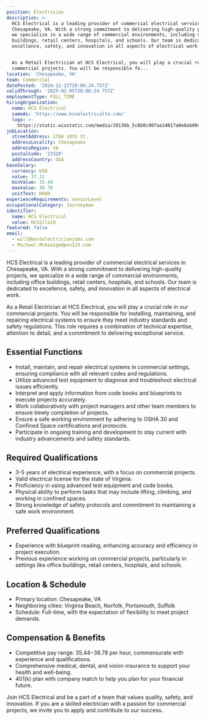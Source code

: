 ```yaml
---
position: Electrician
description: >-
  HCS Electrical is a leading provider of commercial electrical services in
  Chesapeake, VA. With a strong commitment to delivering high-quality projects,
  we specialize in a wide range of commercial environments, including office
  buildings, retail centers, hospitals, and schools. Our team is dedicated to
  excellence, safety, and innovation in all aspects of electrical work.


  As a Retail Electrician at HCS Electrical, you will play a crucial role in our
  commercial projects. You will be responsible fo...
location: 'Chesapeake, VA'
team: Commercial
datePosted: '2024-12-22T20:06:24.757Z'
validThrough: '2025-02-05T20:06:24.757Z'
employmentType: FULL_TIME
hiringOrganization:
  name: HCS Electrical
  sameAs: 'https://www.hcselectricaltn.com/'
  logo: >-
    https://static.wixstatic.com/media/29136b_5c8b0c907ae14017a0e0ab8046606ac9~mv2.png/v1/crop/x_63,y_193,w_388,h_118/fill/w_398,h_120,al_c,lg_1,q_85,enc_avif,quality_auto/Android%20Playstore%20Logo.png
jobLocation:
  streetAddress: 1784 10th St.
  addressLocality: Chesapeake
  addressRegion: VA
  postalCode: '23320'
  addressCountry: USA
baseSalary:
  currency: USD
  value: 37.11
  minValue: 35.44
  maxValue: 38.78
  unitText: HOUR
experienceRequirements: seniorLevel
occupationalCategory: Journeyman
identifier:
  name: HCS Electrical
  value: HCS2ila19
featured: false
email:
  - will@bestelectricianjobs.com
  - Michael.Mckeaige@pes123.com
---
```




HCS Electrical is a leading provider of commercial electrical services in Chesapeake, VA. With a strong commitment to delivering high-quality projects, we specialize in a wide range of commercial environments, including office buildings, retail centers, hospitals, and schools. Our team is dedicated to excellence, safety, and innovation in all aspects of electrical work.

As a Retail Electrician at HCS Electrical, you will play a crucial role in our commercial projects. You will be responsible for installing, maintaining, and repairing electrical systems to ensure they meet industry standards and safety regulations. This role requires a combination of technical expertise, attention to detail, and a commitment to delivering exceptional service.

## Essential Functions

- Install, maintain, and repair electrical systems in commercial settings, ensuring compliance with all relevant codes and regulations.
- Utilize advanced test equipment to diagnose and troubleshoot electrical issues efficiently.
- Interpret and apply information from code books and blueprints to execute projects accurately.
- Work collaboratively with project managers and other team members to ensure timely completion of projects.
- Ensure a safe working environment by adhering to OSHA 30 and Confined Space certifications and protocols.
- Participate in ongoing training and development to stay current with industry advancements and safety standards.

## Required Qualifications

- 3-5 years of electrical experience, with a focus on commercial projects.
- Valid electrical license for the state of Virginia.
- Proficiency in using advanced test equipment and code books.
- Physical ability to perform tasks that may include lifting, climbing, and working in confined spaces.
- Strong knowledge of safety protocols and commitment to maintaining a safe work environment.

## Preferred Qualifications

- Experience with blueprint reading, enhancing accuracy and efficiency in project execution.
- Previous experience working on commercial projects, particularly in settings like office buildings, retail centers, hospitals, and schools.

## Location & Schedule

- Primary location: Chesapeake, VA
- Neighboring cities: Virginia Beach, Norfolk, Portsmouth, Suffolk
- Schedule: Full-time, with the expectation of flexibility to meet project demands.

## Compensation & Benefits

- Competitive pay range: $35.44-$38.78 per hour, commensurate with experience and qualifications.
- Comprehensive medical, dental, and vision insurance to support your health and well-being.
- 401(k) plan with company match to help you plan for your financial future.

Join HCS Electrical and be a part of a team that values quality, safety, and innovation. If you are a skilled electrician with a passion for commercial projects, we invite you to apply and contribute to our success.
